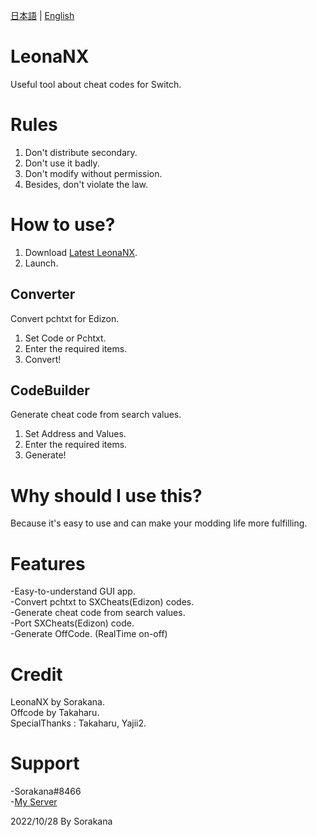 [日本語](READMEjp.md) | [English](README.md)
# LeonaNX
Useful tool about cheat codes for Switch.
# Rules
1. Don't distribute secondary.
2. Don't use it badly.
3. Don't modify without permission.
4. Besides, don't violate the law.
# How to use?
1. Download [Latest LeonaNX](https://github.com/Sorakana-hacker/LeonaNX/releases/latest).
2. Launch.
## Converter
Convert pchtxt for Edizon.
1. Set Code or Pchtxt.
2. Enter the required items.
3. Convert!
## CodeBuilder
Generate cheat code from search values.
1. Set Address and Values.
2. Enter the required items.
3. Generate!
# Why should I use this?
Because it's easy to use and can make your modding life more fulfilling.
# Features
-Easy-to-understand GUI app.<br>
-Convert pchtxt to SXCheats(Edizon) codes.<br>
-Generate cheat code from search values.<br>
-Port SXCheats(Edizon) code.<br>
-Generate OffCode. (RealTime on-off)<br>
# Credit
LeonaNX by Sorakana.<br>
Offcode by Takaharu.<br>
SpecialThanks : Takaharu, Yajii2.<br>
# Support
-Sorakana#8466<br>
-[My Server](https://discord.gg/DQB6fcD6qq)<br>

2022/10/28 By Sorakana
